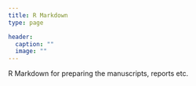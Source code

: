 ```yaml
---
title: R Markdown
type: page

header:
  caption: ""
  image: ""
---
```


R Markdown for preparing the manuscripts, reports etc.



